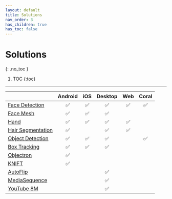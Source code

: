```yaml
---
layout: default
title: Solutions
nav_order: 3
has_children: true
has_toc: false
---
```


# Solutions
{: .no_toc }

1. TOC
{:toc}
---

<!-- []() in the first cell is needed to preserve table formatting in GitHub Pages. -->
<!-- Whenever this table is updated, paste a copy to ../index.md. -->

[]()                                                                          | Android | iOS | Desktop | Web | Coral
:---------------------------------------------------------------------------- | :-----: | :-: | :-----: | :-: | :---:
[Face Detection](https://google.github.io/mediapipe/solutions/face_detection)       | ✅       | ✅   | ✅       | ✅   | ✅
[Face Mesh](https://google.github.io/mediapipe/solutions/face_mesh)                 | ✅       | ✅   | ✅       |     |
[Hand](https://google.github.io/mediapipe/solutions/hand)                           | ✅       | ✅   | ✅       | ✅   |
[Hair Segmentation](https://google.github.io/mediapipe/solutions/hair_segmentation) | ✅       |     | ✅       | ✅   |
[Object Detection](https://google.github.io/mediapipe/solutions/object_detection)   | ✅       | ✅   | ✅       |     | ✅
[Box Tracking](https://google.github.io/mediapipe/solutions/box_tracking)           | ✅       | ✅   | ✅       |     |
[Objectron](https://google.github.io/mediapipe/solutions/objectron)                 | ✅       |     |         |     |
[KNIFT](https://google.github.io/mediapipe/solutions/knift)                         | ✅       |     |         |     |
[AutoFlip](https://google.github.io/mediapipe/solutions/autoflip)                   |         |     | ✅       |     |
[MediaSequence](https://google.github.io/mediapipe/solutions/media_sequence)        |         |     | ✅       |     |
[YouTube 8M](https://google.github.io/mediapipe/solutions/youtube_8m)               |         |     | ✅       |     |
